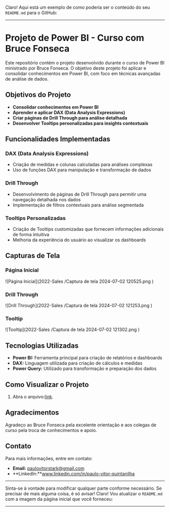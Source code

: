 Claro! Aqui está um exemplo de como poderia ser o conteúdo do seu `README.md` para o GitHub:

---

# Projeto de Power BI - Curso com Bruce Fonseca

Este repositório contém o projeto desenvolvido durante o curso de Power BI ministrado por Bruce Fonseca. O objetivo deste projeto foi aplicar e consolidar conhecimentos em Power BI, com foco em técnicas avançadas de análise de dados.

## Objetivos do Projeto

- **Consolidar conhecimentos em Power BI**
- **Aprender e aplicar DAX (Data Analysis Expressions)**
- **Criar páginas de Drill Through para análise detalhada**
- **Desenvolver Tooltips personalizadas para insights contextuais**

## Funcionalidades Implementadas

### DAX (Data Analysis Expressions)
- Criação de medidas e colunas calculadas para análises complexas
- Uso de funções DAX para manipulação e transformação de dados

### Drill Through
- Desenvolvimento de páginas de Drill Through para permitir uma navegação detalhada nos dados
- Implementação de filtros contextuais para análise segmentada

### Tooltips Personalizadas
- Criação de Tooltips customizadas que fornecem informações adicionais de forma intuitiva
- Melhoria da experiência do usuário ao visualizar os dashboards

## Capturas de Tela

### Página Inicial
![Página Inicial](2022-Sales
/Captura de tela 2024-07-02 120525.png
)

### Drill Through
![Drill Through](2022-Sales
/Captura de tela 2024-07-02 121253.png
)

### Tooltip
![Tooltip](2022-Sales
/Captura de tela 2024-07-02 121302.png
)

## Tecnologias Utilizadas
- **Power BI:** Ferramenta principal para criação de relatórios e dashboards
- **DAX:** Linguagem utilizada para criação de cálculos e medidas
- **Power Query:** Utilizado para transformação e preparação dos dados

## Como Visualizar o Projeto

1. Abra o arquivo:[link](https://app.powerbi.com/view?r=eyJrIjoiMmY1ODdmMjMtMGI4YS00NTY2LWEwNTYtZDFkZDFmZDRmOWI0IiwidCI6ImIyYjM3MjZjLTM5ZjItNGVmMS04MTRlLWFmM2QwMDA4ZDE3MyJ9).

## Agradecimentos
Agradeço ao Bruce Fonseca pela excelente orientação e aos colegas de curso pela troca de conhecimentos e apoio.

## Contato
Para mais informações, entre em contato:
- **Email:** paulovitorstark@gmail.com
- **LinkedIn:**www.linkedin.com/in/paulo-vitor-quintanilha

---

Sinta-se à vontade para modificar qualquer parte conforme necessário. Se precisar de mais alguma coisa, é só avisar!
Claro! Vou atualizar o `README.md` com a imagem da página inicial que você forneceu:

---

